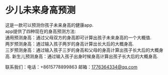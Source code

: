 # 少儿未来身高预测
这是一款可以预测你孩子未来身高的健康app.  
app提供了四种现在的身高预测方法:  
   通用预测身高：通过父母双方的身高即可计算出孩子未来身高的一个大概值.  
   两岁预测身高：通过输入孩子两岁的身高计算出长大后的大概身高.  
   三岁预测身高：通过输入孩子三岁的身高和父母的身高计算出孩子长大后的大概身高.
   新生儿预测身高：通过输入孩子出身时候身高计算出孩子长大后的大概身高.
   
联系我们：电话：+8615778899863 邮箱：1776364334@qq.com
